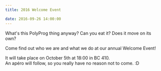 ```yaml
---
title: 2016 Welcome Event

date: 2016-09-26 14:00:00
---
```


What's this PolyProg thing anyway? Can you eat it? Does it move on its own?

Come find out who we are and what we do at our annual Welcome Event!

It will take place on October 5th at 18:00 in BC 410.  
An apéro will follow, so you really have no reason not to come. :D

